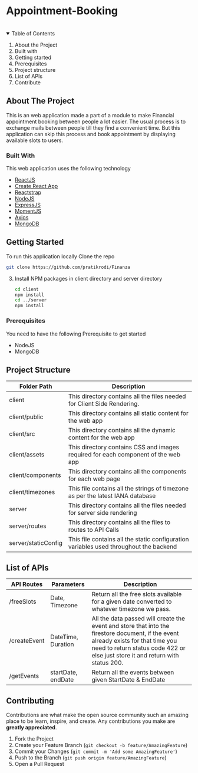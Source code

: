 # Appointment-Booking

<!-- PROJECT LOGO -->
<br />

<!-- TABLE OF CONTENTS -->
<details open="open">
  <summary>Table of Contents</summary>
  <ol>
    <li>About the Project</li>
    <li>Built with</li>
    <li>Getting started</li>
    <li>Prerequisites</li>
    <li>Project structure</li>
    <li>List of APIs</li>
    <li>Contribute</li>
  </ol>
</details>

<!-- ABOUT THE PROJECT -->

## About The Project

This is an web application made a part of a module to make Financial appointment booking between people a lot easier. The usual process is to exchange mails between people till they find a convenient time. But this application can skip this process and book appointment by displaying available slots to users.

### Built With

This web application uses the following technology

- [ReactJS](https://reactjs.org)
- [Create React App](https://create-react-app.dev/)
- [Reactstrap](https://reactstrap.github.io/)
- [NodeJS](https://nodejs.org)
- [ExpressJS](https://expressjs.com/)
- [MomentJS](https://momentjs.com/)
- [Axios](https://www.npmjs.com/package/axios)
- [MongoDB](https://www.mongodb.com/)

<!-- GETTING STARTED -->

## Getting Started
To run this application locally Clone the repo

```sh
git clone https://github.com/pratikrodi/Finanza
```

3. Install NPM packages in client directory and server directory
   ```sh
   cd client
   npm install
   cd ../server
   npm install
   ```

### Prerequisites

You need to have the following Prerequisite to get started

- NodeJS
- MongoDB

## Project Structure

| Folder Path         | Description                                                                           |
| ------------------- | ------------------------------------------------------------------------------------- |
| client              | This directory contains all the files needed for Client Side Rendering.               |
| client/public       | This directory contains all static content for the web app                            |
| client/src          | This directory contains all the dynamic content for the web app                       |
| client/assets       | This directory contains CSS and images required for each component of the web app     |
| client/components   | This directory contains all the components for each web page                          |
| client/timezones    | This file contains all the strings of timezone as per the latest IANA database        |
| server              | This directory contains all the files needed for server side rendering                |
| server/routes       | This directory contains all the files to routes to API Calls                          |
| server/staticConfig | This file contains all the static configuration variables used throughout the backend |

## List of APIs

| API Routes   | Parameters         | Description                                                                                                                                                                                                          |
| ------------ | ------------------ | -------------------------------------------------------------------------------------------------------------------------------------------------------------------------------------------------------------------- |
| /freeSlots   | Date, Timezone     | Return all the free slots available for a given date converted to whatever timezone we pass.                                                                                                                         |
| /createEvent | DateTime, Duration | All the data passed will create the event and store that into the firestore document, if the event already exists for that time you need to return status code 422 or else just store it and return with status 200. |
| /getEvents   | startDate, endDate | Return all the events between given StartDate & EndDate                                                                                                                                                              |

<!-- CONTRIBUTING -->

## Contributing

Contributions are what make the open source community such an amazing place to be learn, inspire, and create. Any contributions you make are **greatly appreciated**.

1. Fork the Project
2. Create your Feature Branch (`git checkout -b feature/AmazingFeature`)
3. Commit your Changes (`git commit -m 'Add some AmazingFeature'`)
4. Push to the Branch (`git push origin feature/AmazingFeature`)
5. Open a Pull Request
